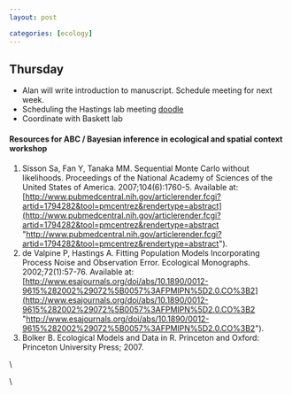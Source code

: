 ```yaml
---
layout: post

categories: [ecology]
---
```






 





Thursday
--------

-   Alan will write introduction to manuscript. Schedule meeting for
    next week.
-   Scheduling the Hastings lab meeting
    [doodle](http://www.doodle.com/r7ahgfgz4aw6h4ca "http://www.doodle.com/r7ahgfgz4aw6h4ca")
-   Coordinate with Baskett lab

#### Resources for ABC / Bayesian inference in ecological and spatial context workshop

1.  Sisson Sa, Fan Y, Tanaka MM. Sequential Monte Carlo without
    likelihoods. Proceedings of the National Academy of Sciences of the
    United States of America. 2007;104(6):1760-5. Available at:
    [http://www.pubmedcentral.nih.gov/articlerender.fcgi?artid=1794282&tool=pmcentrez&rendertype=abstract](http://www.pubmedcentral.nih.gov/articlerender.fcgi?artid=1794282&tool=pmcentrez&rendertype=abstract "http://www.pubmedcentral.nih.gov/articlerender.fcgi?artid=1794282&tool=pmcentrez&rendertype=abstract").
2.  de Valpine P, Hastings A. Fitting Population Models Incorporating
    Process Noise and Observation Error. Ecological Monographs.
    2002;72(1):57-76. Available at:
    [http://www.esajournals.org/doi/abs/10.1890/0012-9615%282002%29072%5B0057%3AFPMIPN%5D2.0.CO%3B2](http://www.esajournals.org/doi/abs/10.1890/0012-9615%282002%29072%5B0057%3AFPMIPN%5D2.0.CO%3B2 "http://www.esajournals.org/doi/abs/10.1890/0012-9615%282002%29072%5B0057%3AFPMIPN%5D2.0.CO%3B2").
3.  Bolker B. Ecological Models and Data in R. Princeton and Oxford:
    Princeton University Press; 2007.

\

\

